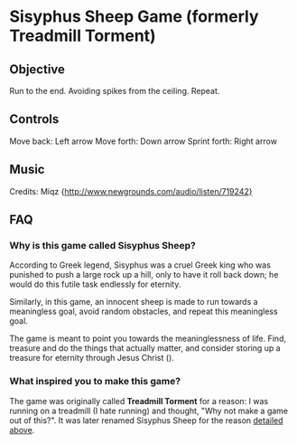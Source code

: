 # Sisyphus Sheep Game (formerly Treadmill Torment)

## Objective 
Run to the end. 
Avoiding spikes from the ceiling.
Repeat.

## Controls
Move back: Left arrow
Move forth: Down arrow
Sprint forth: Right arrow

## Music 
Credits: Miqz {http://www.newgrounds.com/audio/listen/719242}

## FAQ
### Why is this game called Sisyphus Sheep?
According to Greek legend, Sisyphus was a cruel Greek king who was punished to push a large rock up a hill, only to have it roll back down; he would do this futile task endlessly for eternity. 


Similarly, in this game, an innocent sheep is made to run towards a meaningless goal, avoid random obstacles, and repeat this meaningless goal. 


The game is meant to point you towards the meaninglessness of life. Find, treasure and do the things that actually matter, and consider storing up a treasure for eternity through Jesus Christ (*<insert sheep reference here>*). 

### What inspired you to make this game?

The game was originally called **Treadmill Torment** for a reason: I was running on a treadmill (I hate running) and thought, "Why not make a game out of this?". It was later renamed Sisyphus Sheep for the reason [detailed  above](#why-is-this-game-called-sisyphus-sheep).
